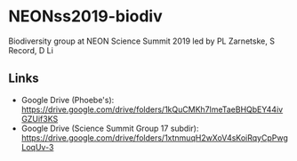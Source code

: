 # NEONss2019-biodiv
Biodiversity group at NEON Science Summit 2019 led by PL Zarnetske, S Record, D Li

## Links
* Google Drive (Phoebe's): https://drive.google.com/drive/folders/1kQuCMKh7lmeTaeBHQbEY44ivGZUif3KS
* Google Drive (Science Summit Group 17 subdir): https://drive.google.com/drive/folders/1xtnmuqH2wXoV4sKoiRqyCpPwgLoqUv-3
